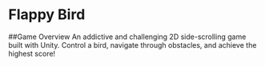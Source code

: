 # Flappy Bird
##Game Overview
An addictive and challenging 2D side-scrolling game built with Unity. Control a bird, navigate through obstacles, and achieve the highest score!


